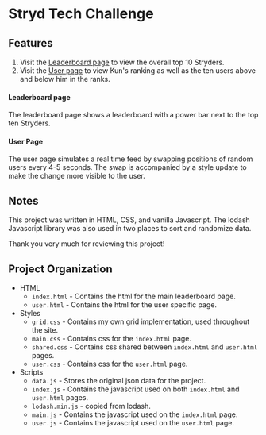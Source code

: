 # Stryd Tech Challenge

## Features

1. Visit the [Leaderboard page](https://planetefficacy.github.io/stryd/) to view the overall top 10 Stryders.
2. Visit the [User page](https://planetefficacy.github.io/stryd/user.html) to view Kun's ranking as well as the ten users above and below him in the ranks.

#### Leaderboard page
The leaderboard page shows a leaderboard with a power bar next to the top ten Stryders.
#### User Page
The user page simulates a real time feed by swapping positions of random users every 4-5 seconds. The swap is accompanied by a style update to make the change more visible to the user.

## Notes

This project was written in HTML, CSS, and vanilla Javascript. The lodash Javascript library was also used in two places to sort and randomize data.

Thank you very much for reviewing this project!

## Project Organization

- HTML
  - `index.html` - Contains the html for the main leaderboard page.
  - `user.html` - Contains the html for the user specific page.
- Styles
  - `grid.css` - Contains my own grid implementation, used throughout the site.
  - `main.css` - Contains css for the `index.html` page.
  - `shared.css` - Contains css shared between `index.html` and `user.html` pages.
  - `user.css` - Contains css for the `user.html` page.
- Scripts
  - `data.js` - Stores the original json data for the project.
  - `index.js` - Contains the javascript used on both `index.html` and `user.html` pages.
  - `lodash.min.js` - copied from lodash.
  - `main.js` - Contains the javascript used on the `index.html` page.
  - `user.js` - Contains the javascript used on the `user.html` page.
